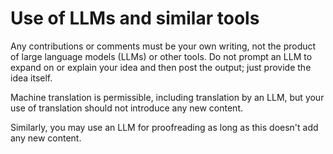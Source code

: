 # Use of LLMs and similar tools

Any contributions or comments must be your own writing, not the product of large language models (LLMs) or other tools. Do not prompt an LLM to expand on or explain your idea and then post the output; just provide the idea itself.

Machine translation is permissible, including translation by an LLM, but your use of translation should not introduce any new content.

Similarly, you may use an LLM for proofreading as long as this doesn't add any new content.
